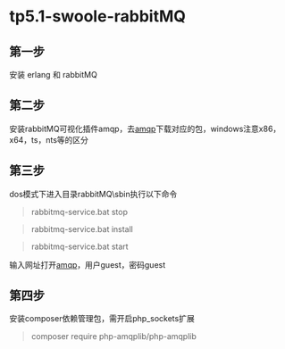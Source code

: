 # tp5.1-swoole-rabbitMQ

## 第一步
安装 erlang 和 rabbitMQ

## 第二步
安装rabbitMQ可视化插件amqp，去[amqp](https://pecl.php.net/package/amqp)下载对应的包，windows注意x86，x64，ts，nts等的区分

## 第三步
dos模式下进入目录rabbitMQ\sbin执行以下命令
> rabbitmq-service.bat stop

> rabbitmq-service.bat install

> rabbitmq-service.bat start

输入网址打开[amqp](http://127.0.0.1:15672/#/)，用户guest，密码guest

## 第四步
安装composer依赖管理包，需开启php_sockets扩展
> composer require php-amqplib/php-amqplib

## 